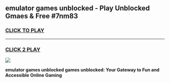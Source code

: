 
## emulator games unblocked - Play Unblocked Gmaes & Free #7nm83
<h3>
<a href="https://premium.freeplayer.one?title=emulator_games_unblocked&ref=01M">CLICK TO PLAY</a></h3>
<hr>

<h3>
<a href="https://premium.freeplayer.one?title=emulator_games_unblocked&ref=01M">CLICK 2 PLAY</a>
  
</h3>

<a href="https://premium.freeplayer.one?title=emulator_games_unblocked&ref=01M"><img src="https://clearcache.store/games.png"></a>


**emulator games unblocked games unblocked: Your Gateway to Fun and Accessible Online Gaming**
